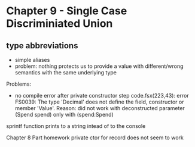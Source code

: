 # Chapter 9 - Single Case Discriminiated Union

## type abbreviations

- simple aliases
- problem: nothing protects us to provide a value with different/wrong semantics with the same underlying type

Problems:
- no compile error after private constructor step
    code.fsx(223,43): error FS0039: The type 'Decimal' does not define the field, constructor or member 'Value'.
    Reason: did not work with deconstructed parameter (Spend spend) only with (spend:Spend)

sprintf function
    prints to a string intead of to the console

Chapter 8 Part homework
    private ctor for record does not seem to work
